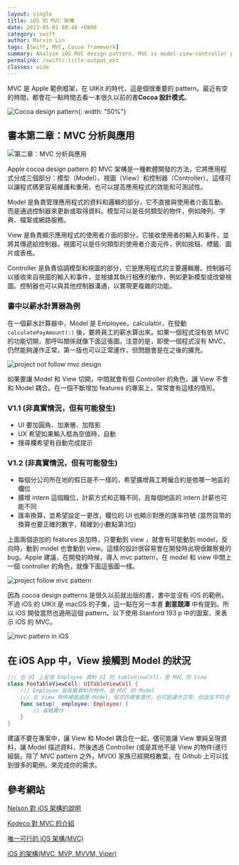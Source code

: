 ```yaml
---
layout: single
title: iOS 的 MVC 架構
date: 2023-05-01 08:48 +0800
category: swift
author: Marvin Lin
tags: [Swift, MVC, Cocoa framework]
summary: Analyze iOS MVC design pattern. MVC is model-view-controller pattern. The main point is model should isolate with view. Nomatter is macOS app or iOS app. This article using books example - Cocoa design patterns as example.
permalink: /swift/:title:output_ext
classes: wide
---
```


MVC 是 Apple 範例框架，在 UIKit 的時代，這是個很重要的 pattern。最近有空的時間，都會花一點時間去看一本很久以前的書**Cocoa 設計模式**。

![Cocoa design pattern](/assets/swift/mvc-pattern/books-cover.jpeg){: width: "50%"}

## 書本第二章：MVC 分析與應用

![第二章：MVC 分析與應用](/assets/swift/mvc-pattern/mvc-chapter.jpeg)

Apple cocoa design pattern 的 MVC 架構是一種軟體開發的方法，它將應用程式分成三個部分：模型（Model）、視圖（View）和控制器（Controller）。這樣可以讓程式碼更容易維護和重用，也可以提高應用程式的效能和可測試性。

Model 是負責管理應用程式的資料和邏輯的部分，它不直接與使用者介面互動，而是通過控制器來更新或取得資料。模型可以是任何類型的物件，例如陣列、字典、檔案或網路服務。

View 是負責顯示應用程式的使用者介面的部分，它接收使用者的輸入和事件，並將其傳遞給控制器。視圖可以是任何類型的使用者介面元件，例如按鈕、標籤、圖片或表格。

Controller 是負責協調模型和視圖的部分，它是應用程式的主要邏輯層。控制器可以接收來自視圖的輸入和事件，並根據其執行相應的動作，例如更新模型或改變視圖。控制器也可以與其他控制器溝通，以實現更複雜的功能。

### 書中以薪水計算器為例

在一個薪水計算器中，Model 是 Employee。calculator，在發動 `calculatePayAmount(:)` 後，要將員工的薪水算出來。如果一個程式沒有依 MVC 的功能切開，那呼叫關係就像下面這張圖。注意的是，即使一個程式沒有 MVC，仍然能夠運作正常，第一版也可以正常運作，但問題會是在之後的擴充。

![project not follow mvc design](/assets/swift/mvc-pattern/non-mvc.jpeg)

如果要讓 Model 和 View 切開，中間就會有個 Controller 的角色，讓 View 不會和 Model 耦合。在一個不斷增加 features 的專案上，常常會有這樣的情形。

### V1.1 (非真實情況，但有可能發生)
- UI 要加圓角、加漸層、加陰影
- UX 希望如果輸入框為空值時，自動
- 搜尋欄希望有自動完成提示

### V1.2 (非真實情況，但有可能發生)
- 每個分公司所在地的假日是不一樣的，希望擴增員工聘僱合約是依哪一地區的欄位
- 擴增 intern 這個職位，計薪方式和正職不同，且每個地區的 intern 計薪也可能不同
- 匯率換算，並希望設定一更改，欄位的 UI 也顯示對應的匯率符號 (當然貨幣的換算也要正確的數字，精確到小數點第3位)

上面兩個追加的 features 追加時，只要動到 view ，就會有可能動到 model，反向時，動到 model 也會動到 view。這樣的設計很容易會在開發時出現很難察覺的 bug。Apple 建議，在開發的時候，導入 mvc pattern，在 model 和 view 中間上一個 controller 的角色，就像下面這張圖一樣。

![project follow mvc pattern](/assets/swift/mvc-pattern/mvc.jpeg)

因為 cocoa design patterns 是很久以前就出版的書，書中並沒有 iOS 的範例，不過 iOS 的 UIKit 是 macOS 的子集，這一點在另一本書 **創意競澤** 中有提到。所以 iOS 開發當然也適用這個 pattern。以下使用 Stanford 193 p 中的圖案，來表示 iOS 的 MVC。

![mvc pattern in iOS](/assets/swift/mvc-pattern/mvc-ios.jpg)

## 在 iOS App 中，View 接觸到 Model 的狀況

```swift
/// 在 UI 上呈現 Employee 資料 UI 的 tableViewCell，是 MVC 的 View
class FooTableViewCell: UITableViewCell {
    /// Employee 是裝載資料的物件，是 MVC 的 Model
    /// 在 View 物件裡面處理 Model，程式的確會運作，也可能運作正常，但這並不符合 MVC pattern
    func setup(_ employee: Employee) {
        // 省略實作
    }
}
```

建議不要在專案中，讓 View 和 Model 耦合在一起，儘可能讓 View 單純呈現資料，讓 Model 描述資料，然後透過 Controller (或是其他不是 View 的物件)進行組裝。除了 MVC pattern 之外，MV(X) 家族已經開枝散葉，在 Github 上可以找到很多的範例，來完成你的需求。

## 參考網站

[Nelson 對 iOS 架構的說明](https://chiahsien.github.io/post/common-ios-architecture-from-mvc-to-viper-with-redux/)

[Kodeco 對 MVC 的介紹](https://www.kodeco.com/1000705-model-view-controller-mvc-in-ios-a-modern-approach)

[唯一可行的 iOS 架構(MVC)](https://medium.com/@iamirzhan/the-only-viable-ios-architecture-c42f7b4c845d)

[iOS 的架構(MVC, MVP, MVVM, Viper)](https://medium.com/ios-os-x-development/ios-architecture-patterns-ecba4c38de52)
